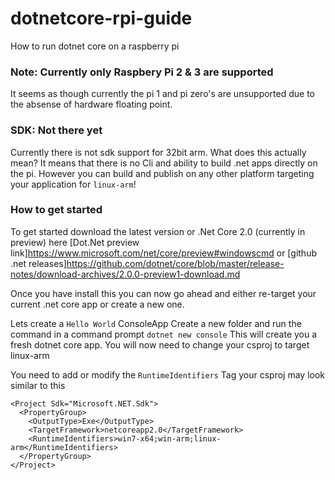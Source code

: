 # dotnetcore-rpi-guide
How to run dotnet core on a raspberry pi


### Note: Currently only Raspbery Pi 2 & 3 are supported
It seems as though currently the pi 1 and pi zero's are unsupported due to the absense of hardware floating point.

### SDK: Not there yet
Currently there is not sdk support for 32bit arm. What does this actually mean? It means that there is no Cli and ability to build .net apps directly on the pi.
However you can build and publish on any other platform targeting your application for ```linux-arm```!

### How to get started

To get started download the latest version or .Net Core 2.0 (currently in preview) here [Dot.Net preview link]https://www.microsoft.com/net/core/preview#windowscmd or [github .net releases]https://github.com/dotnet/core/blob/master/release-notes/download-archives/2.0.0-preview1-download.md

Once you have install this you can now go ahead and either re-target your current .net core app or create a new one.

Lets create a ```Hello World``` ConsoleApp
Create a new folder and run the command in a command prompt ```dotnet new console```
This will create you a fresh dotnet core app.
You will now need to change your csproj to target linux-arm

You need to add or modify the ```RuntimeIdentifiers``` Tag
your csproj may look similar to this

```
<Project Sdk="Microsoft.NET.Sdk">
  <PropertyGroup>
    <OutputType>Exe</OutputType>
    <TargetFramework>netcoreapp2.0</TargetFramework>
    <RuntimeIdentifiers>win7-x64;win-arm;linux-arm</RuntimeIdentifiers>
  </PropertyGroup>
</Project>
```

